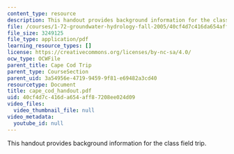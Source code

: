 ```yaml
---
content_type: resource
description: This handout provides background information for the class field trip.
file: /courses/1-72-groundwater-hydrology-fall-2005/40cf4d7c416da654aff87208ee024d09_cape_cod_handout.pdf
file_size: 3249125
file_type: application/pdf
learning_resource_types: []
license: https://creativecommons.org/licenses/by-nc-sa/4.0/
ocw_type: OCWFile
parent_title: Cape Cod Trip
parent_type: CourseSection
parent_uid: 3a54956e-4719-9459-9f81-e69482a3cd40
resourcetype: Document
title: cape_cod_handout.pdf
uid: 40cf4d7c-416d-a654-aff8-7208ee024d09
video_files:
  video_thumbnail_file: null
video_metadata:
  youtube_id: null
---
```

This handout provides background information for the class field trip.